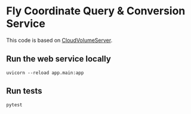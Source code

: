 # Fly Coordinate Query & Conversion Service

This code is based on [CloudVolumeServer](https://github.com/flyconnectome/CloudVolumeServer).

## Run the web service locally
```uvicorn --reload app.main:app```

## Run tests
```pytest```

